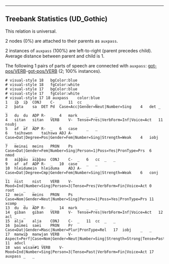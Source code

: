 

--------------------------------------------------------------------------------

## Treebank Statistics (UD_Gothic)

This relation is universal.

2 nodes (0%) are attached to their parents as `auxpass`.

2 instances of `auxpass` (100%) are left-to-right (parent precedes child).
Average distance between parent and child is 1.

The following 1 pairs of parts of speech are connected with `auxpass`: [got-pos/VERB]()-[got-pos/VERB]() (2; 100% instances).


~~~ conllu
# visual-style 18	bgColor:blue
# visual-style 18	fgColor:white
# visual-style 17	bgColor:blue
# visual-style 17	fgColor:white
# visual-style 17 18 auxpass	color:blue
1	iþ	iþ	CONJ	C-	_	11	cc	_	_
2	þata	sa	DET	Pd	Case=Acc|Gender=Neut|Number=Sing	4	det	_	_
3	du	du	ADP	R-	_	4	mark	_	_
4	sitan	sitan	VERB	V-	Tense=Pres|VerbForm=Inf|Voice=Act	11	nsubj	_	_
5	af	af	ADP	R-	_	6	case	_	_
6	taihswon	taihswa	ADJ	A-	Case=Dat|Degree=Pos|Gender=Fem|Number=Sing|Strength=Weak	4	iobj	_	_
7	meinai	meins	PRON	Ps	Case=Dat|Gender=Fem|Number=Sing|Person=1|Poss=Yes|PronType=Prs	6	nmod	_	_
8	aiþþau	aiþþau	CONJ	C-	_	6	cc	_	_
9	af	af	ADP	R-	_	10	case	_	_
10	hleidumein	hleiduma	ADJ	A-	Case=Dat|Degree=Cmp|Gender=Fem|Number=Sing|Strength=Weak	6	conj	_	_
11	nist	nist	VERB	V-	Mood=Ind|Number=Sing|Person=3|Tense=Pres|VerbForm=Fin|Voice=Act	0	root	_	_
12	mein	meins	PRON	Ps	Case=Nom|Gender=Neut|Number=Sing|Person=1|Poss=Yes|PronType=Prs	11	xcomp	_	_
13	du	du	ADP	R-	_	14	mark	_	_
14	giban	giban	VERB	V-	Tense=Pres|VerbForm=Inf|Voice=Act	12	acl	_	_
15	alja	alja	CONJ	C-	_	11	cc	_	_
16	þaimei	saei	PRON	Pr	Case=Dat|Gender=Masc|Number=Plur|PronType=Rel	17	iobj	_	_
17	manwiþ	manwjan	VERB	V-	Aspect=Perf|Case=Nom|Gender=Neut|Number=Sing|Strength=Strong|Tense=Past|VerbForm=Part|Voice=Pass	11	advcl	_	_
18	was	wisan#1	VERB	V-	Mood=Ind|Number=Sing|Person=3|Tense=Past|VerbForm=Fin|Voice=Act	17	auxpass	_	_

~~~


